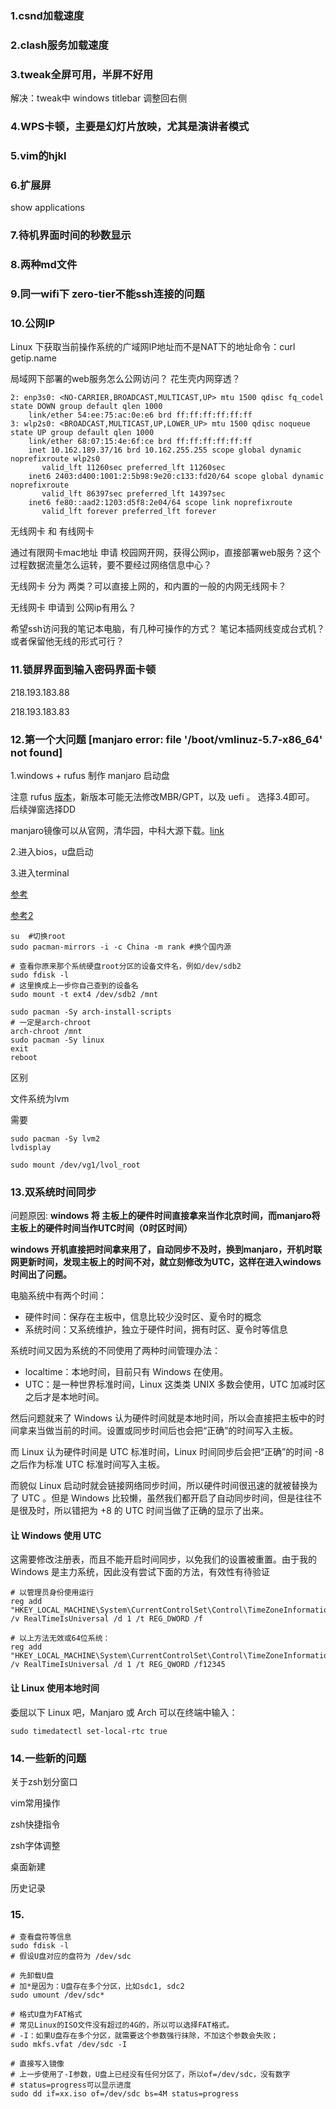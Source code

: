 ### 1.csnd加载速度

### 2.clash服务加载速度

### 3.tweak全屏可用，半屏不好用 

解决：tweak中 windows titlebar 调整回右侧

### 4.WPS卡顿，主要是幻灯片放映，尤其是演讲者模式

### 5.vim的hjkl

### 6.扩展屏

show applications

### 7.待机界面时间的秒数显示

### 8.两种md文件

### 9.同一wifi下 zero-tier不能ssh连接的问题

### 10.公网IP

Linux 下获取当前操作系统的广域网IP地址而不是NAT下的地址命令：curl getip.name

局域网下部署的web服务怎么公网访问？ 花生壳内网穿透？

```
2: enp3s0: <NO-CARRIER,BROADCAST,MULTICAST,UP> mtu 1500 qdisc fq_codel state DOWN group default qlen 1000
    link/ether 54:ee:75:ac:0e:e6 brd ff:ff:ff:ff:ff:ff
3: wlp2s0: <BROADCAST,MULTICAST,UP,LOWER_UP> mtu 1500 qdisc noqueue state UP group default qlen 1000
    link/ether 68:07:15:4e:6f:ce brd ff:ff:ff:ff:ff:ff
    inet 10.162.189.37/16 brd 10.162.255.255 scope global dynamic noprefixroute wlp2s0
       valid_lft 11260sec preferred_lft 11260sec
    inet6 2403:d400:1001:2:5b98:9e20:c133:fd20/64 scope global dynamic noprefixroute 
       valid_lft 86397sec preferred_lft 14397sec
    inet6 fe80::aad2:1203:d5f8:2e04/64 scope link noprefixroute 
       valid_lft forever preferred_lft forever

```

无线网卡 和 有线网卡

通过有限网卡mac地址 申请 校园网开网，获得公网ip，直接部署web服务？这个过程数据流量怎么运转，要不要经过网络信息中心？

无线网卡 分为 两类？可以直接上网的，和内置的一般的内网无线网卡？

无线网卡 申请到 公网ip有用么？

希望ssh访问我的笔记本电脑，有几种可操作的方式？ 笔记本插网线变成台式机？或者保留他无线的形式可行？

### 11.锁屏界面到输入密码界面卡顿

218.193.183.88

218.193.183.83



### 12.第一个大问题 [manjaro error: file '/boot/vmlinuz-5.7-x86_64' not found]

1.windows + rufus 制作 manjaro 启动盘

注意 rufus [版本](https://rufus.ie/)，新版本可能无法修改MBR/GPT，以及 uefi 。 选择3.4即可。 后续弹窗选择DD

manjaro镜像可以从官网，清华园，中科大源下载。[link](https://manjaro.org.cn/category/download-manjaro)

2.进入bios，u盘启动

3.进入terminal

[参考](https://blog.csdn.net/AI_Fanatic/article/details/105109663)

[参考2](https://www.cnblogs.com/Observer-A/p/13695282.html)

```
su  #切换root
sudo pacman-mirrors -i -c China -m rank #换个国内源

# 查看你原来那个系统硬盘root分区的设备文件名，例如/dev/sdb2
sudo fdisk -l
# 这里换成上一步你自己查到的设备名
sudo mount -t ext4 /dev/sdb2 /mnt

sudo pacman -Sy arch-install-scripts
# 一定是arch-chroot
arch-chroot /mnt
sudo pacman -Sy linux
exit
reboot 
```

区别

文件系统为lvm

需要

```
sudo pacman -Sy lvm2
lvdisplay

sudo mount /dev/vg1/lvol_root
```



### 13.双系统时间同步

问题原因: **windows 将 主板上的硬件时间直接拿来当作北京时间，而manjaro将主板上的硬件时间当作UTC时间（0时区时间）**

**windows 开机直接把时间拿来用了，自动同步不及时，换到manjaro，开机时联网更新时间，发现主板上的时间不对，就立刻修改为UTC，这样在进入windows时间出了问题。**

电脑系统中有两个时间：

- 硬件时间：保存在主板中，信息比较少没时区、夏令时的概念
- 系统时间：又系统维护，独立于硬件时间，拥有时区、夏令时等信息

系统时间又因为系统的不同使用了两种时间管理办法：

- localtime：本地时间，目前只有 Windows 在使用。
- UTC：是一种世界标准时间，Linux 这类类 UNIX 多数会使用，UTC 加减时区之后才是本地时间。

然后问题就来了
Windows 认为硬件时间就是本地时间，所以会直接把主板中的时间拿来当做当前的时间。设置或同步时间后也会把“正确”的时间写入主板。

而 Linux 认为硬件时间是 UTC 标准时间，Linux 时间同步后会把“正确”的时间 -8 之后作为标准 UTC 标准时间写入主板。

而貌似 Linux 启动时就会链接网络同步时间，所以硬件时间很迅速的就被替换为了 UTC 。但是 Windows 比较懒，虽然我们都开启了自动同步时间，但是往往不是很及时，所以错把为 +8 的 UTC 时间当做了正确的显示了出来。

#### 让 Windows 使用 UTC

这需要修改注册表，而且不能开启时间同步，以免我们的设置被重置。由于我的 Windows 是主力系统，因此没有尝试下面的方法，有效性有待验证

```
# 以管理员身份使用运行
reg add "HKEY_LOCAL_MACHINE\System\CurrentControlSet\Control\TimeZoneInformation" /v RealTimeIsUniversal /d 1 /t REG_DWORD /f

# 以上方法无效或64位系统：
reg add "HKEY_LOCAL_MACHINE\System\CurrentControlSet\Control\TimeZoneInformation" /v RealTimeIsUniversal /d 1 /t REG_QWORD /f12345
```

#### 让 Linux 使用本地时间

委屈以下 Linux 吧，Manjaro 或 Arch 可以在终端中输入：

```
sudo timedatectl set-local-rtc true
```



### 14.一些新的问题

关于zsh划分窗口

vim常用操作

zsh快捷指令

zsh字体调整

桌面新建

历史记录



### 15.

~~~
# 查看盘符等信息
sudo fdisk -l
# 假设U盘对应的盘符为 /dev/sdc
 
# 先卸载U盘
# 加*是因为：U盘存在多个分区，比如sdc1, sdc2
sudo umount /dev/sdc*
 
# 格式U盘为FAT格式
# 常见Linux的ISO文件没有超过的4G的，所以可以选择FAT格式。
# -I：如果U盘存在多个分区，就需要这个参数强行抹除，不加这个参数会失败；
sudo mkfs.vfat /dev/sdc -I
 
# 直接写入镜像
# 上一步使用了-I参数，U盘上已经没有任何分区了，所以of=/dev/sdc，没有数字
# status=progress可以显示进度
sudo dd if=xx.iso of=/dev/sdc bs=4M status=progress
~~~

